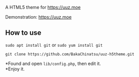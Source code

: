 A HTML5 theme for https://uuz.moe

Demonstration: https://uuz.moe

## How to use
`sudo apt install git` or `sudo yum install git`

`git clone https://github.com/BakaChinatsu/uuz-h5theme.git`

*Found and open `lib/config.php`, then edit it.
<br>
*Enjoy it.
